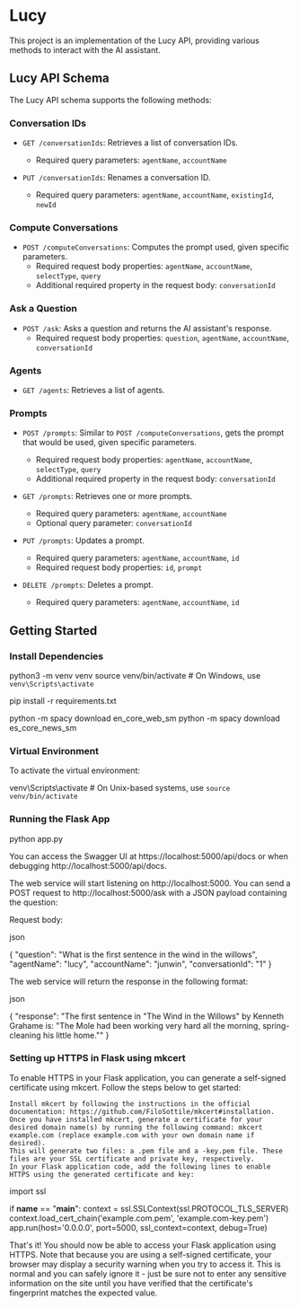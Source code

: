 # Lucy

This project is an implementation of the Lucy API, providing various methods to interact with the AI assistant.

## Lucy API Schema

The Lucy API schema supports the following methods:

### Conversation IDs

- `GET /conversationIds`: Retrieves a list of conversation IDs.
  - Required query parameters: `agentName`, `accountName`

- `PUT /conversationIds`: Renames a conversation ID.
  - Required query parameters: `agentName`, `accountName`, `existingId`, `newId`

### Compute Conversations

- `POST /computeConversations`: Computes the prompt used, given specific parameters.
  - Required request body properties: `agentName`, `accountName`, `selectType`, `query`
  - Additional required property in the request body: `conversationId`

### Ask a Question

- `POST /ask`: Asks a question and returns the AI assistant's response.
  - Required request body properties: `question`, `agentName`, `accountName`, `conversationId`

### Agents

- `GET /agents`: Retrieves a list of agents.

### Prompts

- `POST /prompts`: Similar to `POST /computeConversations`, gets the prompt that would be used, given specific parameters.
  - Required request body properties: `agentName`, `accountName`, `selectType`, `query`
  - Additional required property in the request body: `conversationId`

- `GET /prompts`: Retrieves one or more prompts.
  - Required query parameters: `agentName`, `accountName`
  - Optional query parameter: `conversationId`

- `PUT /prompts`: Updates a prompt.
  - Required query parameters: `agentName`, `accountName`, `id`
  - Required request body properties: `id`, `prompt`

- `DELETE /prompts`: Deletes a prompt.
  - Required query parameters: `agentName`, `accountName`, `id`

## Getting Started

### Install Dependencies



python3 -m venv venv
source venv/bin/activate  # On Windows, use `venv\Scripts\activate`

pip install -r requirements.txt

python -m spacy download en_core_web_sm
python -m spacy download es_core_news_sm

### Virtual Environment

To activate the virtual environment:



venv\Scripts\activate  # On Unix-based systems, use `source venv/bin/activate`

### Running the Flask App



python app.py

You can access the Swagger UI at https://localhost:5000/api/docs or when debugging http://localhost:5000/api/docs.

The web service will start listening on http://localhost:5000. You can send a POST request to http://localhost:5000/ask with a JSON payload containing the question:

Request body:

json

{
  "question": "What is the first sentence in the wind in the willows",
  "agentName": "lucy",
  "accountName": "junwin",
  "conversationId": "1"
}

The web service will return the response in the following format:

json

{
  "response": "The first sentence in \"The Wind in the Willows\" by Kenneth Grahame is: \"The Mole had been working very hard all the morning, spring-cleaning his little home.\""
}

### Setting up HTTPS in Flask using mkcert

To enable HTTPS in your Flask application, you can generate a self-signed certificate using mkcert. Follow the steps below to get started:

    Install mkcert by following the instructions in the official documentation: https://github.com/FiloSottile/mkcert#installation.
    Once you have installed mkcert, generate a certificate for your desired domain name(s) by running the following command: mkcert example.com (replace example.com with your own domain name if desired).
    This will generate two files: a .pem file and a -key.pem file. These files are your SSL certificate and private key, respectively.
    In your Flask application code, add the following lines to enable HTTPS using the generated certificate and key:



import ssl

if __name__ == "__main__":
    context = ssl.SSLContext(ssl.PROTOCOL_TLS_SERVER)
    context.load_cert_chain('example.com.pem', 'example.com-key.pem')
    app.run(host='0.0.0.0', port=5000, ssl_context=context, debug=True)

That's it! You should now be able to access your Flask application using HTTPS. Note that because you are using a self-signed certificate, your browser may display a security warning when you try to access it. This is normal and you can safely ignore it - just be sure not to enter any sensitive information on the site until you have verified that the certificate's fingerprint matches the expected value.